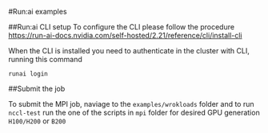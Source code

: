 #Run:ai examples

##Run:ai CLI setup
To configure the CLI please follow the procedure 
https://run-ai-docs.nvidia.com/self-hosted/2.21/reference/cli/install-cli

When the CLI is installed you need to authenticate in the cluster with CLI, running this command
```
runai login
```

##Submit the job

To submit the MPI job, naviage to the `examples/wrokloads` folder and to run `nccl-test` run the one of the scripts in `mpi` folder for desired GPU generation `H100/H200` or `B200` 